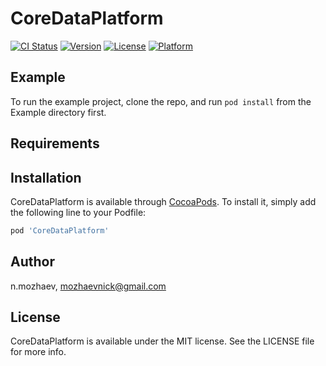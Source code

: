 # CoreDataPlatform

[![CI Status](https://img.shields.io/travis/n.mozhaev/CoreDataPlatform.svg?style=flat)](https://travis-ci.org/n.mozhaev/CoreDataPlatform)
[![Version](https://img.shields.io/cocoapods/v/CoreDataPlatform.svg?style=flat)](https://cocoapods.org/pods/CoreDataPlatform)
[![License](https://img.shields.io/cocoapods/l/CoreDataPlatform.svg?style=flat)](https://cocoapods.org/pods/CoreDataPlatform)
[![Platform](https://img.shields.io/cocoapods/p/CoreDataPlatform.svg?style=flat)](https://cocoapods.org/pods/CoreDataPlatform)

## Example

To run the example project, clone the repo, and run `pod install` from the Example directory first.

## Requirements

## Installation

CoreDataPlatform is available through [CocoaPods](https://cocoapods.org). To install
it, simply add the following line to your Podfile:

```ruby
pod 'CoreDataPlatform'
```

## Author

n.mozhaev, mozhaevnick@gmail.com

## License

CoreDataPlatform is available under the MIT license. See the LICENSE file for more info.
